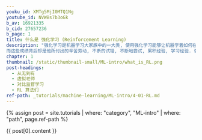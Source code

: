 ```yaml
---
youku_id: XMTg5MjI0MTQ1Ng
youtube_id: NVWBs7b3oGk
b_av: 16921335
b_cid: 27657236
b_page: 1
title: 什么是 强化学习 (Reinforcement Learning)
description: "强化学习是机器学习大家族中的一大类, 使用强化学习能够让机器学着如何在环境中拿到高分, 表现出优秀的成绩.
而这些成绩背后却是他所付出的辛苦劳动, 不断的试错, 不断地尝试, 累积经验, 学习经验. 强化学习是一类算法, 是让计算机实现从一开始什么都不懂, 脑袋里没有一点想法, 通过不断地尝试, 从错误中学习, 最后找到规律, 学会了达到目的的方法. 这就是一个完整的强化学习过程. 实际中的强化学习例子有很多. 比如近期最有名的 Alpha go, 机器头一次在围棋场上战胜人类高手, 让计算机自己学着玩经典游戏 Atari, 这些都是让计算机在不断的尝试中更新自己的行为准则, 从而一步步学会如何下好围棋, 如何操控游戏得到高分. 既然要让计算机自己学, 那计算机通过什么来学习呢?"
chapter: 1
thumbnail: /static/thumbnail-small/ML-intro/what_is_RL.png
post-headings:
  - 从无到有
  - 虚拟老师
  - 对比监督学习
  - RL 算法们
ref-path: _tutorials/machine-learning/ML-intro/4-01-RL.md
---
```



{% assign post = site.tutorials | where: "category", "ML-intro" | where: "path", page.ref-path %}

{{ post[0].content }}